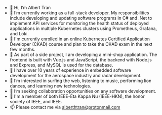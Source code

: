- 👋 Hi, I’m Albert Tran
- 🌱 I’m currently working as a full-stack developer. My responsibilities include developing and updating software programs in C# and .Net to implement API services for monitoring the health status of deployed applications in multiple Kubernetes clusters using Prometheus, Grafana, and Loki.
- 🌱 I'm currently enrolled in an online Kubernetes Certified Application Developer (CKAD) course and plan to take the CKAD exam in the next few months.
- 🌱 As part of a side project, I am developing a mini-shop application. The frontend is built with Vue.js and JavaScript, the backend with Node.js and Express, and MySQL is used for the database.
- 🌱 I have over 10 years of experience in embedded software development for the aerospace industry and radar development.
- 👀 I’m interested in surfing the web, listening to music, performing lion dances, and learning new technologies.
- 💞️ I’m seeking collaboration opportunities on any software development.
- 👀 I'm a member of both IEEE-Eta Kappa Nu (IEEE-HKN), the honor society of IEEE, and IEEE.
- 📫 Please contact me via alberthtran@protonmail.com   


  
